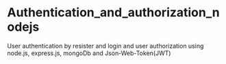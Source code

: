 # Authentication_and_authorization_nodejs
User authentication by resister and login and user authorization using node.js, express.js, mongoDb and Json-Web-Token(JWT)
